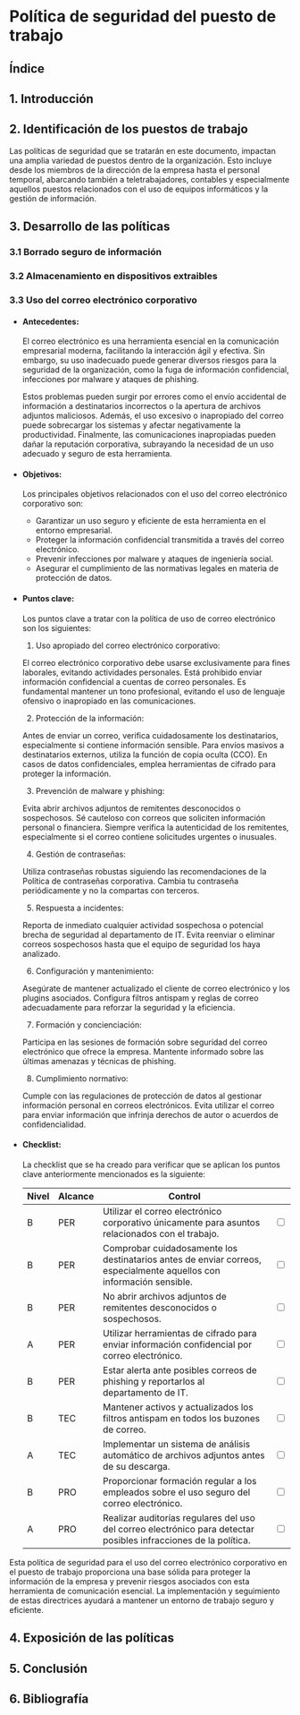 # Política de seguridad del puesto de trabajo

## Índice

## 1. Introducción

## 2. Identificación de los puestos de trabajo

Las políticas de seguridad que se tratarán en este documento, impactan una amplia variedad de puestos dentro de la organización. Esto incluye desde los miembros de la dirección de la empresa hasta el personal temporal, abarcando también a teletrabajadores, contables y especialmente aquellos puestos relacionados con el uso de equipos informáticos y la gestión de información.

## 3. Desarrollo de las políticas

### 3.1 Borrado seguro de información

### 3.2 Almacenamiento en dispositivos extraibles

### 3.3 Uso del correo electrónico corporativo

- #### Antecedentes:

  El correo electrónico es una herramienta esencial en la comunicación empresarial moderna, facilitando la interacción ágil y efectiva. Sin embargo, su uso inadecuado puede generar diversos riesgos para la seguridad de la organización, como la fuga de información confidencial, infecciones por malware y ataques de phishing.

  Estos problemas pueden surgir por errores como el envío accidental de información a destinatarios incorrectos o la apertura de archivos adjuntos maliciosos. Además, el uso excesivo o inapropiado del correo puede sobrecargar los sistemas y afectar negativamente la productividad. Finalmente, las comunicaciones inapropiadas pueden dañar la reputación corporativa, subrayando la necesidad de un uso adecuado y seguro de esta herramienta.

- #### Objetivos:

  Los principales objetivos relacionados con el uso del correo electrónico corporativo son:

  - Garantizar un uso seguro y eficiente de esta herramienta en el entorno empresarial.
  - Proteger la información confidencial transmitida a través del correo electrónico.
  - Prevenir infecciones por malware y ataques de ingeniería social.
  - Asegurar el cumplimiento de las normativas legales en materia de protección de datos.

- #### Puntos clave:

  Los puntos clave a tratar con la política de uso de correo electrónico son los siguientes:

  1. Uso apropiado del correo electrónico corporativo:

  El correo electrónico corporativo debe usarse exclusivamente para fines laborales, evitando actividades personales.
  Está prohibido enviar información confidencial a cuentas de correo personales.
  Es fundamental mantener un tono profesional, evitando el uso de lenguaje ofensivo o inapropiado en las comunicaciones.

  2. Protección de la información:

  Antes de enviar un correo, verifica cuidadosamente los destinatarios, especialmente si contiene información sensible.
  Para envíos masivos a destinatarios externos, utiliza la función de copia oculta (CCO).
  En casos de datos confidenciales, emplea herramientas de cifrado para proteger la información.

  3. Prevención de malware y phishing:

  Evita abrir archivos adjuntos de remitentes desconocidos o sospechosos.
  Sé cauteloso con correos que soliciten información personal o financiera.
  Siempre verifica la autenticidad de los remitentes, especialmente si el correo contiene solicitudes urgentes o inusuales.

  4. Gestión de contraseñas:

  Utiliza contraseñas robustas siguiendo las recomendaciones de la Política de contraseñas corporativa.
  Cambia tu contraseña periódicamente y no la compartas con terceros.

  5. Respuesta a incidentes:

  Reporta de inmediato cualquier actividad sospechosa o potencial brecha de seguridad al departamento de IT.
  Evita reenviar o eliminar correos sospechosos hasta que el equipo de seguridad los haya analizado.

  6. Configuración y mantenimiento:

  Asegúrate de mantener actualizado el cliente de correo electrónico y los plugins asociados.
  Configura filtros antispam y reglas de correo adecuadamente para reforzar la seguridad y la eficiencia.

  7. Formación y concienciación:

  Participa en las sesiones de formación sobre seguridad del correo electrónico que ofrece la empresa.
  Mantente informado sobre las últimas amenazas y técnicas de phishing.

  8. Cumplimiento normativo:

  Cumple con las regulaciones de protección de datos al gestionar información personal en correos electrónicos.
  Evita utilizar el correo para enviar información que infrinja derechos de autor o acuerdos de confidencialidad.

- #### Checklist:

  La checklist que se ha creado para verificar que se aplican los puntos clave anteriormente mencionados es la siguiente:

  | Nivel | Alcance | Control                                                                                                              |                         |
  | ----- | ------- | -------------------------------------------------------------------------------------------------------------------- | ----------------------- |
  | B     | PER     | Utilizar el correo electrónico corporativo únicamente para asuntos relacionados con el trabajo.                      | <input type="checkbox"> |
  | B     | PER     | Comprobar cuidadosamente los destinatarios antes de enviar correos, especialmente aquellos con información sensible. | <input type="checkbox"> |
  | B     | PER     | No abrir archivos adjuntos de remitentes desconocidos o sospechosos.                                                 | <input type="checkbox"> |
  | A     | PER     | Utilizar herramientas de cifrado para enviar información confidencial por correo electrónico.                        | <input type="checkbox"> |
  | B     | PER     | Estar alerta ante posibles correos de phishing y reportarlos al departamento de IT.                                  | <input type="checkbox"> |
  | B     | TEC     | Mantener activos y actualizados los filtros antispam en todos los buzones de correo.                                 | <input type="checkbox"> |
  | A     | TEC     | Implementar un sistema de análisis automático de archivos adjuntos antes de su descarga.                             | <input type="checkbox"> |
  | B     | PRO     | Proporcionar formación regular a los empleados sobre el uso seguro del correo electrónico.                           | <input type="checkbox"> |
  | A     | PRO     | Realizar auditorías regulares del uso del correo electrónico para detectar posibles infracciones de la política.     | <input type="checkbox"> |

Esta política de seguridad para el uso del correo electrónico corporativo en el puesto de trabajo proporciona una base sólida para proteger la información de la empresa y prevenir riesgos asociados con esta herramienta de comunicación esencial. La implementación y seguimiento de estas directrices ayudará a mantener un entorno de trabajo seguro y eficiente.

## 4. Exposición de las políticas

## 5. Conclusión

## 6. Bibliografía

